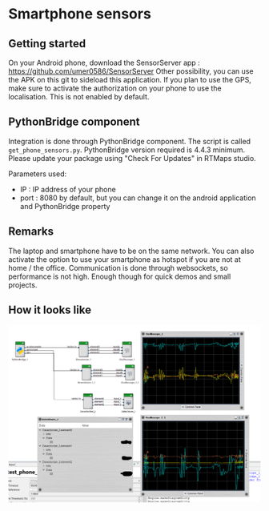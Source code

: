 # Smartphone sensors



## Getting started

On your Android phone, download the SensorServer app : https://github.com/umer0586/SensorServer
Other possibility, you can use the APK on this git to sideload this application.
If you plan to use the GPS, make sure to activate the authorization on your phone to use the localisation. This is not enabled by default.

## PythonBridge component
 
 Integration is done through PythonBridge component. The script is called `get_phone_sensors.py`.
 PythonBridge version required is 4.4.3 minimum. Please update your package using "Check For Updates" in RTMaps studio.

 Parameters used:
 - IP : IP address of your phone
 - port : 8080 by default, but you can change it on the android application and PythonBridge property

## Remarks
The laptop and smartphone have to be on the same network. You can also activate the option to use your smartphone as hotspot if you are not at home / the office.
Communication is done through websockets, so performance is not high. Enough though for quick demos and small projects.

## How it looks like

![Screenshot](screenshot.png)
